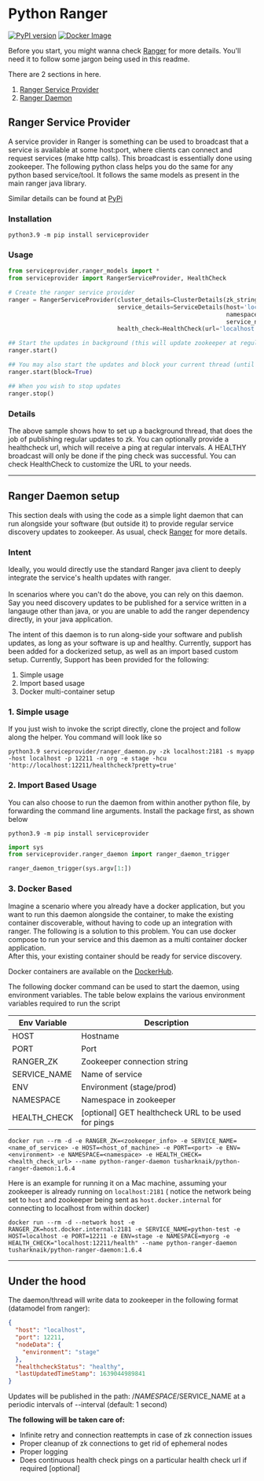 # Python Ranger

[![PyPI version](https://img.shields.io/pypi/v/serviceprovider?style=for-the-badge)](https://pypi.org/project/serviceprovider)
[![Docker Image](https://img.shields.io/docker/v/tusharknaik/python-ranger-daemon?style=for-the-badge)](https://hub.docker.com/repository/docker/tusharknaik/python-ranger-daemon)

Before you start, you might wanna check [Ranger](https://github.com/appform-io/ranger) for more details. You'll need it
to follow some jargon being used in this readme.

There are 2 sections in here.

1. [Ranger Service Provider](#ranger-service-provider)
2. [Ranger Daemon](#ranger-daemon-setup)

## Ranger Service Provider

A service provider in Ranger is something can be used to broadcast that a service is available at some host:port, where
clients can connect and request services (make http calls). This broadcast is essentially done using zookeeper. The
following python class helps you do the same for any python based service/tool. It follows the same models as present in
the main ranger java library.

Similar details can be found at [PyPi](https://pypi.org/project/serviceprovider/)

### Installation

```shell
python3.9 -m pip install serviceprovider
```

### Usage

```python
from serviceprovider.ranger_models import *
from serviceprovider import RangerServiceProvider, HealthCheck

# Create the ranger service provider
ranger = RangerServiceProvider(cluster_details=ClusterDetails(zk_string='localhost:2181', update_interval=1),
                               service_details=ServiceDetails(host='localhost', port=12211, environment='stage',
                                                              namespace='myorg',
                                                              service_name='python-test'),
                               health_check=HealthCheck(url='localhost:12211/health', scheme=UrlScheme.GET))

## Start the updates in background (this will update zookeeper at regular intervals)
ranger.start()

## You may also start the updates and block your current thread (until we hit an interrupt)
ranger.start(block=True)

## When you wish to stop updates
ranger.stop()
```

### Details

The above sample shows how to set up a background thread, that does the job of publishing regular updates to zk. You can
optionally provide a healthcheck url, which will receive a ping at regular intervals. A HEALTHY broadcast will only be
done if the ping check was successful. You can check HealthCheck to customize the URL to your needs.

---

## Ranger Daemon setup

This section deals with using the code as a simple light daemon that can run alongside your software (but outside it) to
provide regular service discovery updates to zookeeper. As usual, check [Ranger](https://github.com/appform-io/ranger)
for more details.

### Intent

Ideally, you would directly use the standard Ranger java client to deeply integrate the service's health updates with
ranger.<br>  
In scenarios where you can't do the above, you can rely on this daemon. Say you need discovery updates to be published
for a service written in a langauge other than java, or you are unable to add the ranger dependency directly, in your
java application.

The intent of this daemon is to run along-side your software and publish updates, as long as your software is up and
healthy. Currently, support has been added for a dockerized setup, as well as an import based custom setup. Currently,
Support has been provided for the following:

1. Simple usage
2. Import based usage
3. Docker multi-container setup

### 1. Simple usage

If you just wish to invoke the script directly, clone the project and follow along the helper. You command will look
like so

```shell
python3.9 serviceprovider/ranger_daemon.py -zk localhost:2181 -s myapp -host localhost -p 12211 -n org -e stage -hcu 'http://localhost:12211/healthcheck?pretty=true'
```

### 2. Import Based Usage

You can also choose to run the daemon from within another python file, by forwarding the command line arguments. Install
the package first, as shown below

```shell
python3.9 -m pip install serviceprovider
```

```python
import sys
from serviceprovider.ranger_daemon import ranger_daemon_trigger

ranger_daemon_trigger(sys.argv[1:])
```

### 3. Docker Based

Imagine a scenario where you already have a docker application, but you want to run this daemon alongside the container,
to make the existing container discoverable, without having to code up an integration with ranger. The following is a
solution to this problem. You can use docker compose to run your service and this daemon as a multi container docker
application.<br>
After this, your existing container should be ready for service discovery.

Docker containers are available on
the [DockerHub](https://hub.docker.com/repository/docker/tusharknaik/python-ranger-daemon).

The following docker command can be used to start the daemon, using environment variables. The table below explains the
various environment variables required to run the script

| Env Variable | Description                                         |
|--------------|-----------------------------------------------------|
| HOST         | Hostname                                            |
| PORT         | Port                                                |
| RANGER_ZK    | Zookeeper connection string                         |
| SERVICE_NAME | Name of service                                     |
| ENV          | Environment (stage/prod)                            |
| NAMESPACE    | Namespace in zookeeper                              |
| HEALTH_CHECK | [optional] GET healthcheck URL to be used for pings |

```shell
docker run --rm -d -e RANGER_ZK=<zookeeper_info> -e SERVICE_NAME=<name_of_service> -e HOST=<host_of_machine> -e PORT=<port> -e ENV=<environment> -e NAMESPACE=<namespace> -e HEALTH_CHECK=<health_check_url> --name python-ranger-daemon tusharknaik/python-ranger-daemon:1.6.4
```

Here is an example for running it on a Mac machine, assuming your zookeeper is already running on `localhost:2181` (
notice the network being set to `host` and zookeeper being sent as `host.docker.internal` for connecting to localhost
from within docker)

```shell
docker run --rm -d --network host -e RANGER_ZK=host.docker.internal:2181 -e SERVICE_NAME=python-test -e HOST=localhost -e PORT=12211 -e ENV=stage -e NAMESPACE=myorg -e HEALTH_CHECK="localhost:12211/health" --name python-ranger-daemon tusharknaik/python-ranger-daemon:1.6.4
```

---

## Under the hood

The daemon/thread will write data to zookeeper in the following format (datamodel from ranger):

```json
{
  "host": "localhost",
  "port": 12211,
  "nodeData": {
    "environment": "stage"
  },
  "healthcheckStatus": "healthy",
  "lastUpdatedTimeStamp": 1639044989841
}
```

Updates will be published in the path: /$NAMESPACE/$SERVICE_NAME at a periodic intervals of --interval (default: 1
second)

**The following will be taken care of:**

- Infinite retry and connection reattempts in case of zk connection issues
- Proper cleanup of zk connections to get rid of ephemeral nodes
- Proper logging
- Does continuous health check pings on a particular health check url if required [optional]
